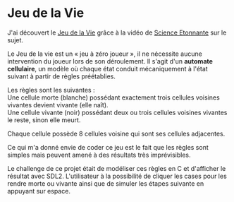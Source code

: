 # Jeu de la Vie

J'ai découvert le <a href="https://fr.wikipedia.org/wiki/Jeu_de_la_vie">Jeu de la Vie</a> grâce à la vidéo de <a href="https://youtu.be/S-W0NX97DB0" target="_blank">Science Etonnante</a> sur le sujet.

Le Jeu de la vie est un « jeu à zéro joueur », il ne nécessite aucune intervention du joueur lors de son déroulement.
Il s'agit d'un <strong>automate cellulaire</strong>, un modèle où chaque état conduit mécaniquement à l'état suivant à partir de règles préétablies.

Les règles sont les suivantes :
<br>
Une cellule morte (blanche) possédant exactement trois cellules voisines vivantes devient vivante (elle naît).
<br>
Une cellule vivante (noir) possédant deux ou trois cellules voisines vivantes le reste, sinon elle meurt.

Chaque cellule possède 8 cellules voisine qui sont ses cellules adjacentes.

Ce qui m'a donné envie de coder ce jeu est le fait que les règles sont simples mais peuvent amené à des résultats très imprévisibles. 

Le challenge de ce projet était de modéliser ces règles en C et d'afficher le résultat avec SDL2.
L'utilisateur à la possibilité de cliquer les cases pour les rendre morte ou vivante ainsi que de simuler les étapes suivante en appuyant sur espace.

